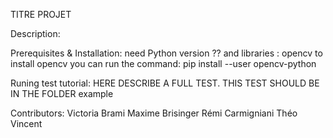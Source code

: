 TITRE PROJET

Description:

Prerequisites & Installation:
	need Python version ??
	and libraries :
		opencv
			to install opencv you can run the command:
				pip install --user opencv-python

Runing test tutorial:
	HERE DESCRIBE A FULL TEST. THIS TEST SHOULD BE IN THE FOLDER example
	

Contributors:
	Victoria Brami
	Maxime Brisinger
	Rémi Carmigniani
	Théo	Vincent 
